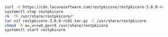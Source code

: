 ﻿```sh
curl -O https://cdn.lacunasoftware.com/restpkicore/restpkicore-3.0.0-rc01.tar.gz
systemctl stop restpkicore
rm -fR /usr/share/restpkicore/*
tar xzf restpkicore-3.0.0-rc01.tar.gz -C /usr/share/restpkicore
chmod -R a=,u+rwX,go+rX /usr/share/restpkicore
systemctl start restpkicore
```
